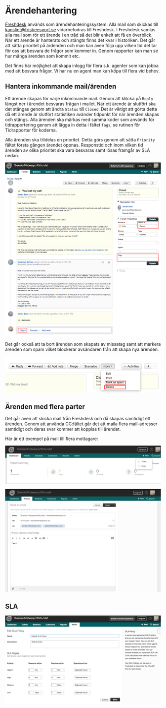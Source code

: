 # Ärendehantering

[Freshdesk](https://frisbeesport.freshdesk.com) används som ärendehanteringssystem. Alla mail som skickas till 
kansliet@frisbeesport.se vidarbefodras till Freshdesk. I Freshdesk samlas alla mail som rör ett ärende i en tråd så det blir enkelt att få en överblick. När ett ärende är hanterats och stängts finns det kvar i historiken. Det går att sätta prioritet på ärdenden och man kan även följa upp vilken tid det tar för oss att besvara de frågor som kommer in. Genom rapporter kan man se hur många ärenden som kommit etc.

Det finns här möjlighet att skapa inlogg för flera s.k. agenter som kan jobba med att besvara frågor. Vi har nu en agent man kan köpa till flera vid behov.

## Hantera inkommande mail/ärenden

Ett ärende skapas för varje inkommande mail. Genom att klilcka på `Reply` längst ner i ärendet besvaras frågan i mailet. När ett ärende är slutfört ska det stängas genom att ändra `Status` till `Closed`. Det är viktigt att görta detta då ett ärende är slutfört statistiken avänder tidpunkt för när ärenden skapas och stängs. Alla ärenden ska märkas med samma koder som används för tidrapportering genom att lägga in detta i fältet `Tags`, se rutinen för Tidrapporter för koderna.

Alla ärenden ska tilldelas en prioritet. Detta görs genom att sätta `Priority` fältet första gången ärendet öppnas. Responstid och inom vilken tid ärenden av olika prioritet ska vara besvaras samt lösas framgår av SLA nedan.

![ticket](./media/freshdesk/ticket.png "ticket")

Det går också att ta bort ärenden som skapats av missatag samt att markera ärenden som spam vilket blockerar avsändaren från att skapa nya ärenden.


![ticket2](./media/freshdesk/ticket2.png "ticket2")


## Ärenden med flera parter

Det går även att skicka mail från Freshdesk och då skapas samtidigt ett ärenden. Genom att använda CC:fältet går det att maila
flera mail-adresser samtidigt och deras svar kommer att kopplas till ärendet.

Här är ett exempel på mail till flera mottagare:

![new_mail1](./media/freshdesk/new_mail1.png "new_mail1")

![new_mail2](./media/freshdesk/new_mail2.png "new_mail1")


## SLA



![SLA](./media/freshdesk/SLA.png "SLA")



